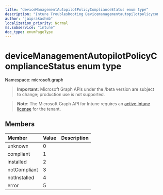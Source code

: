 ```yaml
---
title: "deviceManagementAutopilotPolicyComplianceStatus enum type"
description: "Intune Troubleshooting Devicemanagementautopilotpolicycompliancestatus Resources ."
author: "jaiprakashmb"
localization_priority: Normal
ms.subservice: "intune"
doc_type: enumPageType
---
```


# deviceManagementAutopilotPolicyComplianceStatus enum type

Namespace: microsoft.graph

> **Important:** Microsoft Graph APIs under the /beta version are subject to change; production use is not supported.

> **Note:** The Microsoft Graph API for Intune requires an [active Intune license](https://go.microsoft.com/fwlink/?linkid=839381) for the tenant.



## Members
|Member|Value|Description|
|:---|:---|:---|
|unknown|0||
|compliant|1||
|installed|2||
|notCompliant|3||
|notInstalled|4||
|error|5||